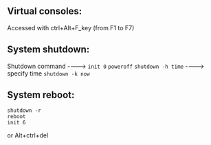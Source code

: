 ## Virtual consoles:
Accessed with ctrl+Alt+F_key (from F1 to F7)

## System shutdown:

Shutdown command ----> ``init 0`` ``poweroff`` 
``shutdown -h time``  ----> specify time
``shutdown -k now`` 

## System reboot:
```
shutdown -r
reboot
init 6
```
or Alt+ctrl+del